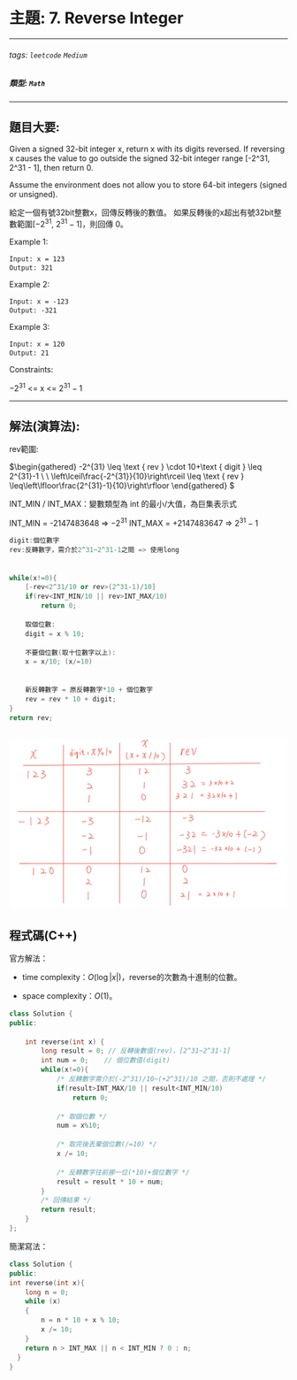 # 主題: 7. Reverse Integer
---
###### tags: `leetcode` `Medium`
##### 類型: `Math`


---
## 題目大要:
Given a signed 32-bit integer x, return x with its digits reversed. If reversing x causes the value to go outside the signed 32-bit integer range [-2^31, 2^31 - 1], then return 0.

Assume the environment does not allow you to store 64-bit integers (signed or unsigned).

給定一個有號32bit整數x，回傳反轉後的數值。
如果反轉後的x超出有號32bit整數範圍[$-2^{31}$, $2^{31} - 1$]，則回傳 0。

Example 1:
```
Input: x = 123
Output: 321
```
Example 2:
```
Input: x = -123
Output: -321
```
Example 3:
```
Input: x = 120
Output: 21
```
Constraints:

$-2^{31}$ <= x <= $2^{31} - 1$



---
## 解法(演算法):
rev範圍:

$\begin{gathered}
-2^{31} \leq \text { rev } \cdot 10+\text { digit } \leq 2^{31}-1 \\ \\
\left\lceil\frac{-2^{31}}{10}\right\rceil \leq \text { rev } \leq\left\lfloor\frac{2^{31}-1}{10}\right\rfloor
\end{gathered}
$

INT_MIN / INT_MAX：變數類型為 int 的最小/大值，為巨集表示式

INT_MIN    = -2147483648 => $-2^{31}$
INT_MAX    = +2147483647 => $2^{31}-1$

```C++
digit:個位數字
rev:反轉數字，需介於2^31~2^31-1之間 => 使用long


while(x!=0){
    [-rev<2^31/10 or rev>(2^31-1)/10]
    if(rev<INT_MIN/10 || rev>INT_MAX/10)
        return 0;

    取個位數:
    digit = x % 10;

    不要個位數(取十位數字以上):
    x = x/10; (x/=10)


    新反轉數字 = 原反轉數字*10 + 個位數字
    rev = rev * 10 + digit;
}
return rev;

```

![](https://github.com/asiagodtonegg3beo/meet/raw/main/assets/markdown-img-paste-20220513032948950.png)
---
## 程式碼(C++)
官方解法：
* time complexity：$O(\log |x|)$，reverse的次數為十進制的位數。

* space complexity：$O(1)$。
```C++
class Solution {
public:

    int reverse(int x) {
        long result = 0; // 反轉後數值(rev)，[2^31~2^31-1]
        int num = 0;    // 個位數值(digit)
        while(x!=0){
            /* 反轉數字需介於(-2^31)/10~(+2^31)/10 之間，否則不處理 */
            if(result>INT_MAX/10 || result<INT_MIN/10)
                return 0;

            /* 取個位數 */
            num = x%10;

            /* 取完後丟棄個位數(/=10) */
            x /= 10;

            /* 反轉數字往前挪一位(*10)+個位數字 */
            result = result * 10 + num;
        }
        /* 回傳結果 */
        return result;
    }
};
```
簡潔寫法：
```C++
class Solution {
public:
int reverse(int x){
  	long n = 0;
  	while (x)
  	{
  		n = n * 10 + x % 10;
  		x /= 10;
  	}
  	return n > INT_MAX || n < INT_MIN ? 0 : n;
  }
}
```
